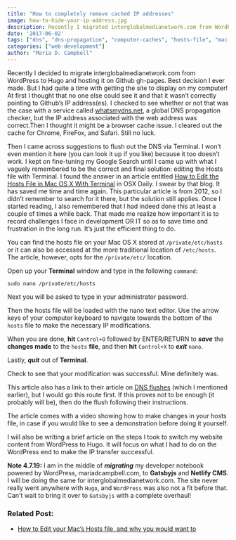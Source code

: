 ```yaml
---
title: "How to completely remove cached IP addresses"
image: how-to-hide-your-ip-address.jpg
description: Recently I migrated interglobalmedianetwork.com from WordPress to Hugo and hosting it on Github gh-pages, but I had quite a time with getting the site to display on my computer!
date: '2017-06-02'
tags: ["dns", "dns-propagation", "computer-caches", "hosts-file", "mac-osx","mac-os-sierra", "local-cache-removal", "cached-ip-addresses"]
categories: ["web-development"]
author: "Maria D. Campbell"
---
```


Recently I decided to migrate interglobalmedianetwork.com from WordPress to Hugo and hosting it on Github gh-pages. Best decision I ever made. But I had quite a time with getting the site to display on my computer! At first I thought that no one else could see it and that it wasn’t correctly pointing to Github’s IP address(es). I checked to see whether or not that was the case with a service called [whatsmydns.net](https://www.whatsmydns.net/), a global DNS propagation checker, but the IP address associated with the web address was correct.Then I thought it might be a browser cache issue. I cleared out the cache for Chrome, FireFox, and Safari. Still no luck.

Then I came across suggestions to flush out the DNS via Terminal. I won’t even mention it here (you can look it up if you like) because it too doesn’t work. I kept on fine-tuning my Google Search until I came up with what I vaguely remembered to be the correct and final solution: editing the Hosts file with Terminal. I found the answer in an article entitled [How to Edit the Hosts File in Mac OS X With Terminal](http://osxdaily.com/2012/08/07/edit-hosts-file-mac-os-x/) in OSX Daily. I swear by that blog. It has saved me time and time again. This particular article is from 2012, so I didn’t remember to search for it there, but the solution still applies. Once I started reading, I also remembered that I had indeed done this at least a couple of times a while back. That made me realize how important it is to record challenges I face in development OR IT so as to save time and frustration in the long run. It’s just the efficient thing to do.

You can find the hosts file on your Mac OS X stored at `/private/etc/hosts` or it can also be accessed at the more traditional location of `/etc/hosts`. The article, however, opts for the `/private/etc/` location.

Open up your **Terminal** window and type in the following `command`:

```shell
sudo nano /private/etc/hosts
```

Next you will be asked to type in your administrator password.

Then the hosts file will be loaded with the nano text editor. Use the arrow keys of your computer keyboard to navigate towards the bottom of the `hosts` file to make the necessary IP modifications.

When you are done, **hit** `Control+O` followed by ENTER/RETURN to ***save*** the **changes made** to the `hosts` **file**, and then **hit** `Control+X` to ***exit*** `nano`.

Lastly, ***quit*** out of **Terminal**.

Check to see that your modification was successful. Mine definitely was.

This article also has a link to their article on [DNS flushes](http://osxdaily.com/2008/03/21/how-to-flush-your-dns-cache-in-mac-os-x/) (which I mentioned earlier), but I would go this route first. If this proves not to be enough (it probably will be), then do the flush following their instructions.

The article comes with a video showing how to make changes in your hosts file, in case if you would like to see a demonstration before doing it yourself.

I will also be writing a brief article on the steps I took to switch my website content from WordPress to Hugo. It will focus on what I had to do on the WordPress end to make the IP transfer successful.

**Note 4.7.19:** I am in the middle of ***migrating*** my developer notebook powered by WordPress, mariadcampbell.com, to **Gatsbyjs** and **Netlify CMS**. I will be doing the same for interglobalmedianetwork.com. The site never really went anywhere with `Hugo`, and `WordPress` was also not a fit before that. Can't wait to bring it over to `Gatsbyjs` with a complete overhaul!

### Related Post:

+ [How to Edit your Mac’s Hosts file, and why you would want to](https://www.imore.com/how-edit-your-macs-hosts-file-and-why-you-would-want)